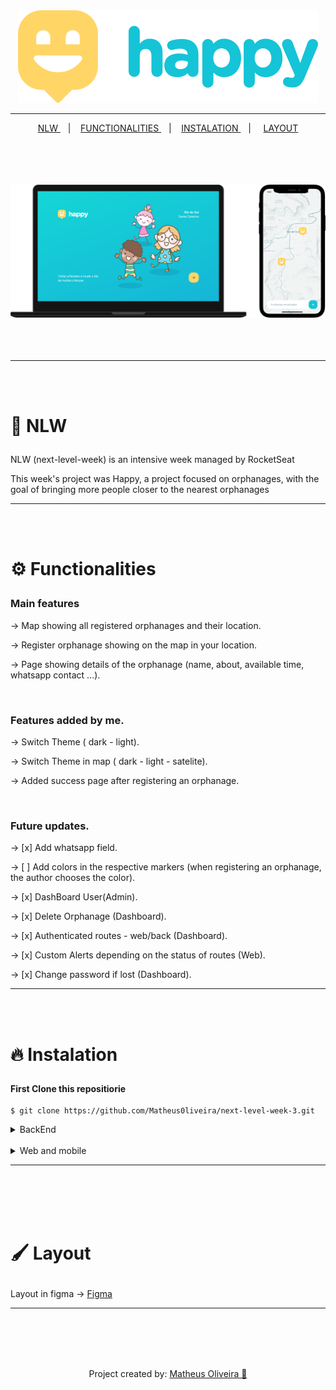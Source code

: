 <div align='center'>

  <img src='./.github/logo.svg'/>

  <hr/>

<a href='#nlw'>NLW </a> &nbsp;&nbsp;&nbsp;|&nbsp;&nbsp;&nbsp;
<a href='#functionalities'>FUNCTIONALITIES </a> &nbsp;&nbsp;&nbsp;|&nbsp;&nbsp;&nbsp;
<a href='#instalation'>INSTALATION </a> &nbsp;&nbsp;&nbsp;| &nbsp;&nbsp;&nbsp;
<a href='#layout'>LAYOUT </a>

<br/>
<br/>
<br/>
<br/>

  <img src='./.github/Devices.svg' width='600'/>

</div>

<br/>
<br/>
<br/>

<hr/>

<br/>
<br/>

# <p id='nlw'>🚀 NLW</p>

NLW (next-level-week) is an intensive week managed by RocketSeat

This week's project was Happy, a project focused on orphanages, with the goal of bringing more people closer to the nearest orphanages

<hr/>
<br/>
<br/>

# <p id='functionalities'>⚙ Functionalities</p>

### Main features

&rarr; Map showing all registered orphanages and their location.

&rarr; Register orphanage showing on the map in your location.

&rarr; Page showing details of the orphanage (name, about, available time, whatsapp contact ...).

<br/>

### Features added by me.

&rarr; Switch Theme ( dark - light).

&rarr; Switch Theme in map ( dark - light - satelite).

&rarr; Added success page after registering an orphanage.

<br/>

### Future updates.

&rarr; [x] Add whatsapp field.

&rarr; [ ] Add colors in the respective markers (when registering an orphanage, the author chooses the color).

&rarr; [x] DashBoard User(Admin).

&rarr; [x] Delete Orphanage (Dashboard).

&rarr; [x] Authenticated routes - web/back (Dashboard).

&rarr; [x] Custom Alerts depending on the status of routes (Web).

&rarr; [x] Change password if lost (Dashboard).

<hr/>
<br/>
<br/>

# <p id='instalation'>🔥 Instalation</p>

#### First Clone this repositiorie

```shell
$ git clone https://github.com/Matheus0liveira/next-level-week-3.git
```

<details>

<summary>BackEnd</summary>

#### For instalaitons dependncies execute: (using yarn/npm):

```shell

$ cd backend/

# yarn

$ yarn   #or yarn install


# npm

$ npm i  #or npm install

```

#### To execute the migrations run the following command:

```shell

# yarn

$ yarn typeorm migration:run


# npm

$ npm run typeorm migration:run

```

#### To delete migrations run the following command:

```shell

# yarn

# erases the last migration made
# To delete both run twice or delete the tables directly from your sgbd

$ yarn typeorm migration:revert


# npm

$ npm run typeorm migration:revert

```

#### And finally... execute...

```shell

# yarn

$ yarn dev


# npm

$ npm run dev

```

</details>

<br/>

<details>
<summary>Web and mobile</summary>

#### Apenas execute

```shell

$ cd web/
#or
$ cd mobile/

#For install dependencies

$ yarn

#or

$ npm i #or npm install

```

#### And finally...

```shell

#For execute front-end web

$ yarn start

#or

$ npm start

```

</details>

<hr/>
<br/>
<br/>
<br/>
<br/>

# <p id='layout'>🖌 Layout</p>

Layout in figma &rarr;
<a href='https://www.figma.com/file/OYtFKRuGEFKMNgeuiOnK8j/Happy-Web-Copy?node-id=2%3A3'> Figma </a>

<hr/>
<br/>
<br/>
<br/>
<br/>

<div align='center'>

Project created by: <a href='https://www.github.com/Matheus0liveira'> Matheus Oliveira 💛 </a>

</div>
